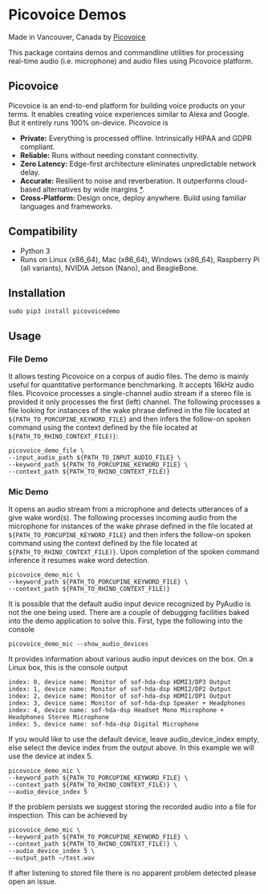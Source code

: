 # Picovoice Demos

Made in Vancouver, Canada by [Picovoice](https://picovoice.ai)

This package contains demos and commandline utilities for processing real-time audio (i.e. microphone) and audio files
using Picovoice platform.

## Picovoice

Picovoice is an end-to-end platform for building voice products on your terms. It enables creating voice experiences
similar to Alexa and Google. But it entirely runs 100% on-device. Picovoice is

- **Private:** Everything is processed offline. Intrinsically HIPAA and GDPR compliant.
- **Reliable:** Runs without needing constant connectivity.
- **Zero Latency:** Edge-first architecture eliminates unpredictable network delay.
- **Accurate:** Resilient to noise and reverberation. It outperforms cloud-based alternatives by wide margins
[*](https://github.com/Picovoice/speech-to-intent-benchmark#results).
- **Cross-Platform:** Design once, deploy anywhere. Build using familiar languages and frameworks.

## Compatibility

* Python 3
* Runs on Linux (x86_64), Mac (x86_64), Windows (x86_64), Raspberry Pi (all variants), NVIDIA Jetson (Nano), and BeagleBone.

## Installation

```console
sudo pip3 install picovoicedemo
```

## Usage

### File Demo

It allows testing Picovoice on a corpus of audio files. The demo is mainly useful for quantitative performance
benchmarking. It accepts 16kHz audio files. Picovoice processes a single-channel audio stream if a stereo file is
provided it only processes the first (left) channel. The following processes a file looking for instances of the wake 
phrase defined in the file located at `${PATH_TO_PORCUPINE_KEYWORD_FILE}` and then infers the follow-on spoken command
using the context defined by the file located at `${PATH_TO_RHINO_CONTEXT_FILE)}`:

```console
picovoice_demo_file \
--input_audio_path ${PATH_TO_INPUT_AUDIO_FILE} \
--keyword_path ${PATH_TO_PORCUPINE_KEYWORD_FILE} \
--context_path ${PATH_TO_RHINO_CONTEXT_FILE)}
```

### Mic Demo

It opens an audio stream from a microphone and detects utterances of a give wake word(s). The following processes
incoming audio from the microphone for instances of the wake phrase defined in the file located at
`${PATH_TO_PORCUPINE_KEYWORD_FILE}` and then infers the follow-on spoken command using the context defined by the file
located at `${PATH_TO_RHINO_CONTEXT_FILE)}`. Upon completion of the spoken command inference it resumes wake word
detection.

```console
picovoice_demo_mic \
--keyword_path ${PATH_TO_PORCUPINE_KEYWORD_FILE} \
--context_path ${PATH_TO_RHINO_CONTEXT_FILE)}
```

It is possible that the default audio input device recognized by PyAudio is not the one being used. There are a couple
of debugging facilities baked into the demo application to solve this. First, type the following into the console

```console
picovoice_demo_mic --show_audio_devices
```

It provides information about various audio input devices on the box. On a Linux box, this is the console output

```
index: 0, device name: Monitor of sof-hda-dsp HDMI3/DP3 Output
index: 1, device name: Monitor of sof-hda-dsp HDMI2/DP2 Output
index: 2, device name: Monitor of sof-hda-dsp HDMI1/DP1 Output
index: 3, device name: Monitor of sof-hda-dsp Speaker + Headphones
index: 4, device name: sof-hda-dsp Headset Mono Microphone + Headphones Stereo Microphone
index: 5, device name: sof-hda-dsp Digital Microphone
``` 

If you would like to use the default device, leave audio_device_index empty, else select the device 
index from the output above. In this example we will use the device at index 5.

```console
picovoice_demo_mic \
--keyword_path ${PATH_TO_PORCUPINE_KEYWORD_FILE} \
--context_path ${PATH_TO_RHINO_CONTEXT_FILE)} \
--audio_device_index 5
```

If the problem persists we suggest storing the recorded audio into a file for inspection. This can be achieved by

```console
picovoice_demo_mic \
--keyword_path ${PATH_TO_PORCUPINE_KEYWORD_FILE} \
--context_path ${PATH_TO_RHINO_CONTEXT_FILE)} \
--audio_device_index 5 \
--output_path ~/test.wav
```

If after listening to stored file there is no apparent problem detected please open an issue.
